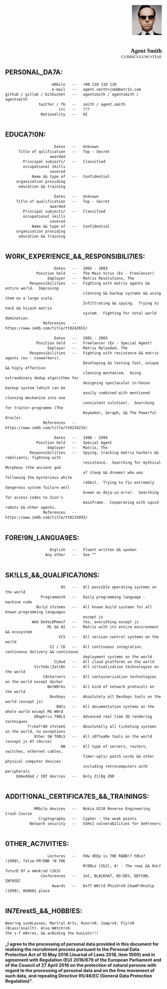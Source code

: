 <img style="float: right; margin: 0;" src="./agentsmith3.png">
<br><br><br><br><br><br><br><br>
<p style='text-align: right; font-family: Inconsolata; font-size: 14pt; font-weight: bold; margin: 0;'> Agent Smith </p>
<p style='text-align: right; font-family: Inconsolata; font-size: 10pt; margin: 0;'> CURRICULUM VITAE </p>

## PERS0NAL_DA7A:
```
                     m0bile   --   +00 110 110 110
                     e-mail   --   agent.smith+job@matr1x.com
github / gitlab / bitbucket   --   agentsmith / agentsmith / agentsmith
               twitter / fb   --   smith / agent.smith
                        irc   --   ???
                Nationality   --   AI
  

```

## EDUCA7!0N:
```
                      Dates   --   Unknown
      Title of qulification   --   Top - Secret
                    awarded
        Principal subjects/   --   Classified
        occupational skills
                    covered
            Name && type of   --   Confidential
     organisation providing
      education && training

                      Dates   --   Unknown
     Title of qualification   --   Top - Secret
                    awarded
        Principal subjects/   --   Classified
        occupational skills
                    covered
            Name && type of   --   Confidential
     organisation providing
      education && training
  

```

## W0RK_EXPER!ENCE_&&_RESP0NSIBILI7IES:
```
                      Dates   --   2002 - 2003
              Position held   --   The Main Virus (Ex - Freelancer)
                   Employer   --   Matrix Revolutions, The
           Responsibilities   --   Fighting with matrix agents && entire world.  Improving
                                   clonning && backup systems && using them on a large scale.
                                   Infiltrating && spying.  Trying to hack && hijack matrix
                                   system.  Fighting for total world domination.
                 References   --   https://www.imdb.com/title/tt0242653/

                      Dates   --   2001 - 2003
              Position held   --   Freelancer (Ex - Special Agent)
                   Employer   --   Matrix Reloaded, The
           Responsibilities   --   Fighting with resistance && matrix agents (ex - cooworkers).
                                   Developing && testing fast, unique && higly effective
                                   clonning mechanism.  Using extraodinary dedup algorithms for
                                   designing spectacular in-house backup system (which can be
                                   easily combined with mentioned clonning mechanism into one
                                   consistent solution).  Searching for traitor-programms (The
                                   Keymaker, Seraph, && The Powerful Oracle).
                 References   --   https://www.imdb.com/title/tt0234215/

                      Dates   --   1998 - 1999
              Position held   --   Special Agent
                   Employer   --   Matrix, The
           Responsibilities   --   Spying, tracking matrix hackers && rebeliants, fighting with
                                   resistance.  Searching for mythical Morpheus (the ancient god
                                   of sleep && dreams) who was following the mysterious white
                                   rabbit.  Trying to fix extremely dangerous system failure well
                                   known as deja-vu error.  Searching for access codes to Zion's
                                   mainframe.  Cooperating with squid robots && other agents.
                 References   --   https://www.imdb.com/title/tt0133093/
  

```

## F0RE!9N_LANGUA9ES:
```
                    English   --   Fluent written && spoken
                  Any other   --   See ^^
  

```

## SK!LLS_&&_QUALIFICA7I0NS:
```
                         OS   --   All possible operating systems on the world
                Programmin9   --   Daily programming language - machine code
              Bu!Ld sYstems   --   All known build systems for all known programming languages
                                   except js
            Web DeVeL0Pmen7   --   Yes, everything except js
                   ML && AI   --   Matrix with its entire environment && ecosystem
                        VCS   --   All version control systems on the world
                    CI / CD   --   All continuous integration, continuous delivery && continuous
                                   deployment systems on the world
                      CL0ud   --   All cloud platforms on the world
             VirtUaL!Zati0n   --   All virtualization technologies on the world
                 C0nta!ners   --   All containerization technologies on the world except docker
                   NetW0rks   --   All kind of network protocols on the world
                    DevOops   --   Absolutely all DevOops tools on the world (except js)
                       D0Cs   --   All documentation systems on the whole world except M$ W0rd
             GRaph!cs T00LS   --   Advanced real time 3D rendering techniques
          T!ckeT!N9 sYstemS   --   Absolutelly all ticketing systems on the world, no exceptions
             0ther SW T00LS   --   All s0ftwaRe tools on the world (except js 0f c0urse)
                         HW   --   All type of servers, routers, switches, ethernet cables,
                                   fiber-optic patch cords && other physical computer devices
                                   including retrocomputers with peripherals
     Embedded / I0T dev!ces   --   0nly Zil0g Z80
  

```

## ADD!T!0NAL_CERTIFICA7ES_&&_TRA!NINGS:
```
             M0bile devices   --   Nokia 8110 Reverse Engineering Crash Course
               Cryptography   --   Cypher - the weak points
           Network security   --   SSHv1 vulnerabilities for be9!nners
  

```

## 0THER_AC7IVIT!ES:
```
                   Lectures   --   h0w dEEp is 7HE RABB!7 h0Le? (1999), false-FR!END !N 7HE
                                   M!DDLe (2k2), A! - 7he reaL && 0nLY futurE 0f a mAnk!nd (2k3)
                Conferences   --   3xC, BLACKhA7, BS!DES, DEfC0N, INf0SEC
                     Awards   --   0x77 W0rld Phish!n9 ChamP!0nship (1999), 0b0001 place
  

```

## IN7ErestS_&&_H0BB!ES:
```
Wear!ng sun9Lasses, Mart!al Arts, Runn!n9, Jump!n9, Fly!n9 (0cass!onallY). Also WAtch!n9
the s-f m0v!es, && av0iding the buLLets!!!
```

#### „I agree to the processing of personal data provided in this document for realising the recruitment process pursuant to the Personal Data Protection Act of 10 May 2018 (Journal of Laws 2018, item 1000) and in agreement with Regulation (EU) 2016/679 of the European Parliament and of the Council of 27 April 2016 on the protection of natural persons with regard to the processing of personal data and on the free movement of such data, and repealing Directive 95/46/EC (General Data Protection Regulation)”.

